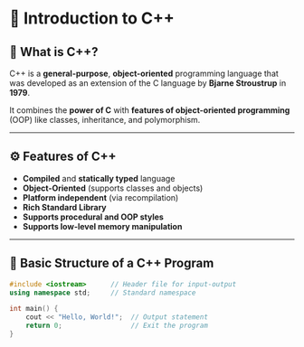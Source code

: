 
# 📘 Introduction to C++

## 🧠 What is C++?
C++ is a **general-purpose**, **object-oriented** programming language that was developed as an extension of the C language by **Bjarne Stroustrup** in **1979**.

It combines the **power of C** with **features of object-oriented programming** (OOP) like classes, inheritance, and polymorphism.

---

## ⚙️ Features of C++
- **Compiled** and **statically typed** language
- **Object-Oriented** (supports classes and objects)
- **Platform independent** (via recompilation)
- **Rich Standard Library**
- **Supports procedural and OOP styles**
- **Supports low-level memory manipulation**

---

## 🧾 Basic Structure of a C++ Program

```cpp
#include <iostream>      // Header file for input-output
using namespace std;     // Standard namespace

int main() {
    cout << "Hello, World!";  // Output statement
    return 0;                 // Exit the program
}
```

